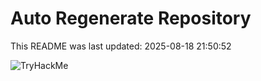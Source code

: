# Auto Regenerate Repository

This README was last updated: 2025-08-18 21:50:52

 ![TryHackMe](https://tryhackme.com/badge/533634)